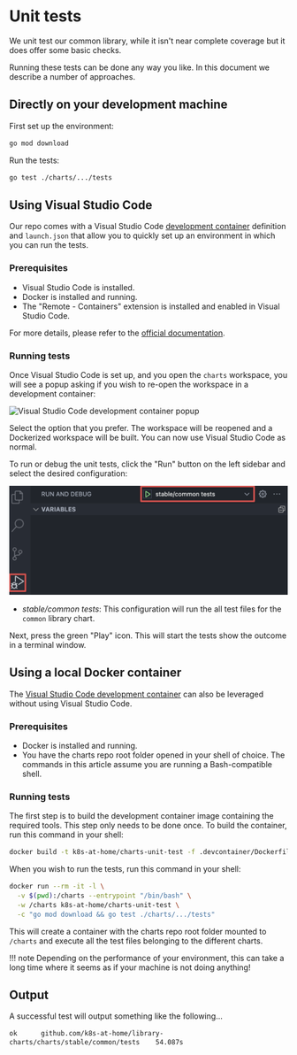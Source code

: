 # Unit tests

We unit test our common library, while it isn't near complete coverage but
it does offer some basic checks.

Running these tests can be done any way you like. In this document we describe
a number of approaches.

## Directly on your development machine

First set up the environment:

```sh
go mod download
```

Run the tests:

```sh
go test ./charts/.../tests
```

## Using Visual Studio Code

Our repo comes with a Visual Studio Code
[development container](https://code.visualstudio.com/docs/remote/containers)
definition and `launch.json` that allow you to quickly set up an environment
in which you can run the tests.

### Prerequisites

- Visual Studio Code is installed.
- Docker is installed and running.
- The "Remote - Containers" extension is installed and enabled in Visual Studio
Code.

For more details, please refer to the
[official documentation](https://code.visualstudio.com/docs/remote/containers#_system-requirements).

### Running tests

Once Visual Studio Code is set up, and you open the `charts` workspace, you
will see a popup asking if you wish to re-open the workspace in a development
container:

![Visual Studio Code development container popup](../../assets/screenshots/vscode_devcontainer_popup.png)

Select the option that you prefer. The workspace will be reopened and a
Dockerized workspace will be built. You can now use Visual Studio Code as
normal.

To run or debug the unit tests, click the "Run" button on the left sidebar
and select the desired configuration:

![Visual Studio Code run configurations](../../assets/screenshots/vscode_run_unittests.png)

- _stable/common tests_: This configuration will run the all test
files for the `common` library chart.

Next, press the green "Play" icon. This will start the tests show the
outcome in a terminal window.

## Using a local Docker container

The [Visual Studio Code development container](#using-visual-studio-code)
can also be leveraged without using Visual Studio Code.

### Prerequisites

- Docker is installed and running.
- You have the charts repo root folder opened in your shell of choice. The
  commands in this article assume you are running a Bash-compatible shell.

### Running tests

The first step is to build the development container image containing the
required tools. This step only needs to be done once. To build the container,
run this command in your shell:

```sh
docker build -t k8s-at-home/charts-unit-test -f .devcontainer/Dockerfile .
```

When you wish to run the tests, run this command in your shell:

```sh
docker run --rm -it -l \
  -v $(pwd):/charts --entrypoint "/bin/bash" \
  -w /charts k8s-at-home/charts-unit-test \
  -c "go mod download && go test ./charts/.../tests"
```

This will create a container with the charts repo root folder mounted to
`/charts` and execute all the test files belonging to the different charts.

!!! note
    Depending on the performance of your environment, this can take a long time
    where it seems as if your machine is not doing anything!

## Output

A successful test will output something like the following...

```text
ok  	github.com/k8s-at-home/library-charts/charts/stable/common/tests	54.087s
```
